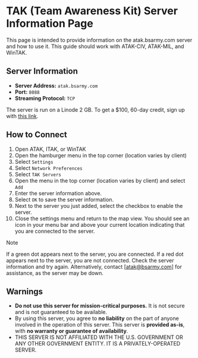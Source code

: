 # TAK (Team Awareness Kit) Server Information Page

This page is intended to provide information on the atak.bsarmy.com server and how to use it.
This guide should work with ATAK-CIV, ATAK-MIL, and WinTAK.

## Server Information

- **Server Address:** `atak.bsarmy.com`
- **Port:** `8088`
- **Streaming Protocol:** `TCP`

The server is run on a Linode 2 GB. To get a $100, 60-day credit, sign up with [this link](https://www.linode.com/lp/refer/?r=1bac5a564ebb3d3d302e451356807cdf21d45377).

## How to Connect

1. Open ATAK, ITAK, or WinTAK
2. Open the hamburger menu in the top corner (location varies by client)
3. Select `Settings`
4. Select `Network Preferences`
5. Select `TAK Servers`
6. Open the menu in the top corner (location varies by client) and select `Add`
7. Enter the server information above.
8. Select `OK` to save the server information.
9. Next to the server you just added, select the checkbox to enable the server.
10. Close the settings menu and return to the map view. You should see an icon in your menu bar and above your current location indicating that you are connected to the server.

> [!NOTE]
> If a green dot appears next to the server, you are connected.
> If a red dot appears next to the server, you are not connected. Check the server information and try again. Alternatively, contact [atak@bsarmy.com] for assistance, as the server may be down.

## Warnings

- **Do not use this server for mission-critical purposes.** It is not secure and is not guaranteed to be available.
- By using this server, you agree to **no liability** on the part of anyone involved in the operation of this server. This server is **provided as-is**, with **no warranty or guarantee of availability**.
- THIS SERVER IS NOT AFFILIATED WITH THE U.S. GOVERNMENT OR ANY OTHER GOVERNMENT ENTITY. IT IS A PRIVATELY-OPERATED SERVER.
